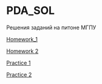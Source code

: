 # PDA_SOL
Решения заданий на питоне МГПУ

[Homework_1](https://github.com/Michael-1337/PDA_SOL/blob/main/hw_1.ipynb)

[Homework 2](https://github.com/Michael-1337/PDA_SOL/blob/main/hw_2_numpy.ipynb)

[Practice 1](https://github.com/Michael-1337/PDA_SOL/blob/main/Exercise1.ipynb)

[Practice 2](https://github.com/Michael-1337/PDA_SOL/blob/main/Practice_2_Firsov_M_29_var.ipynb)
